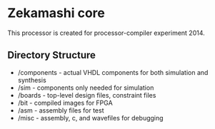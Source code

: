 # Zekamashi core
This processor is created for processor-compiler experiment 2014.

## Directory Structure
* /components - actual VHDL components for both simulation and synthesis
* /sim - components only needed for simulation
* /boards - top-level design files, constraint files
* /bit - compiled images for FPGA
* /asm - assembly files for test
* /misc - assembly, c, and wavefiles for debugging

